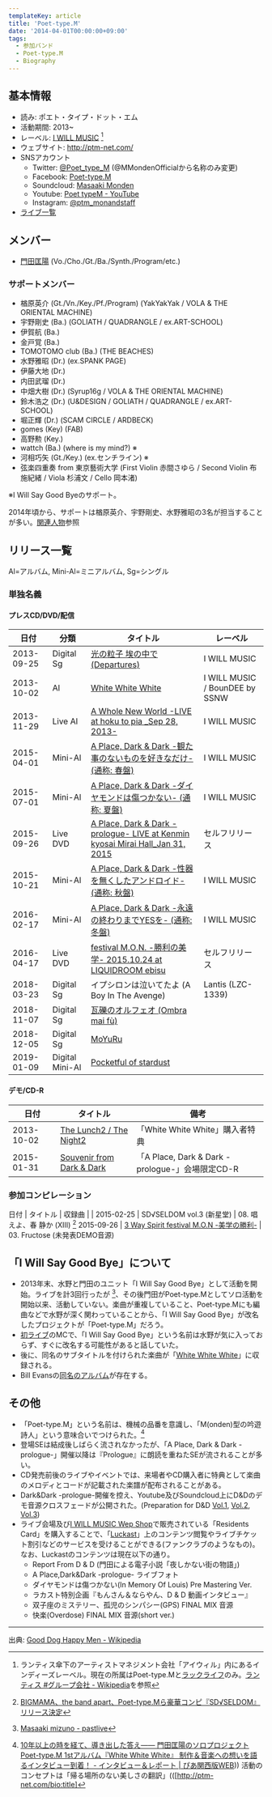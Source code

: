 ```yaml
---
templateKey: article
title: 'Poet-type.M'
date: '2014-04-01T00:00:00+09:00'
tags:
  - 参加バンド
  - Poet-type.M
  - Biography
---
```

## 基本情報

* 読み: ポエト・タイプ・ドット・エム
* 活動期間: 2013~
* レーベル: [I WILL MUSIC](http://www.iwill-music.co.jp/) [^1]
* ウェブサイト: http://ptm-net.com/
* SNSアカウント
  * Twitter: [@Poet_type_M](https://twitter.com/Poet_type_M) (@MMondenOfficialから名称のみ変更)
  * Facebook: [Poet-type.M](http://www.facebook.com/Poet.type.M)
  * Soundcloud: [Masaaki Monden](https://soundcloud.com/masaaki-monden)
  * Youtube: [Poet typeM - YouTube](http://www.youtube.com/user/PoettypeM)
  * Instagram: [@ptm_monandstaff](https://www.instagram.com/ptm_monandstaff/)
* [ライブ一覧](/articles/live%3APtM)

## メンバー

* [門田匡陽](/articles/person:mmonden) (Vo./Cho./Gt./Ba./Synth./Program/etc.)

### サポートメンバー

* 楢原英介 (Gt./Vn./Key./Pf./Program) (YakYakYak / VOLA & THE ORIENTAL MACHINE)
* 宇野剛史 (Ba.) (GOLIATH / QUADRANGLE / ex.ART-SCHOOL)
* 伊賀航  (Ba.)
* 金戸覚 (Ba.)
* TOMOTOMO club (Ba.) (THE BEACHES)
* 水野雅昭 (Dr.) (ex.SPANK PAGE)
* 伊藤大地 (Dr.)
* 内田武瑠 (Dr.)
* 中畑大樹 (Dr.) (Syrup16g / VOLA & THE ORIENTAL MACHINE)
* 鈴木浩之 (Dr.) (U&DESIGN / GOLIATH / QUADRANGLE / ex.ART-SCHOOL)
* 堀正輝 (Dr.) (SCAM CIRCLE / ARDBECK)
* gomes (Key) (FAB)
* 高野勲 (Key.)
* wattch (Ba.) (where is my mind?) ※
* 河相巧矢 (Gt./Key.) (ex.センチライン) ※
* 弦楽四重奏 from 東京藝術大学 (First Violin 赤間さゆら / Second Violin 布施紀緒 / Viola 杉浦文 / Cello 岡本渚)

※I Will Say Good Byeのサポート。

2014年頃から、サポートは楢原英介、宇野剛史、水野雅昭の3名が担当することが多い。[関連人物](/articles/2016-03-10-000000)参照

## リリース一覧

Al=アルバム, Mini-Al=ミニアルバム, Sg=シングル

### 単独名義

#### プレスCD/DVD/配信

日付 | 分類 | タイトル | レーベル
-|-|-|-
2013-09-25 | Digital Sg | [光の粒子 埃の中で (Departures)](/articles/2013-10-02-000000) | I WILL MUSIC
2013-10-02 | Al | [White White White](/articles/2013-10-02-000000) | I WILL MUSIC / BounDEE by SSNW
2013-11-29 | Live Al | [A Whole New World -LIVE at hoku to pia _Sep 28, 2013-](/articles/2013-11-29-000000) | I WILL MUSIC
2015-04-01 | Mini-Al | [A Place, Dark & Dark -観た事のないものを好きなだけ- (通称: 春盤)](/articles/2015-04-01-000000) | I WILL MUSIC
2015-07-01 | Mini-Al | [A Place, Dark & Dark -ダイヤモンドは傷つかない- (通称: 夏盤)](/articles/2015-07-01-000000) | I WILL MUSIC
2015-09-26 | Live DVD | [A Place, Dark & Dark -prologue- LIVE at Kenmin kyosai Mirai Hall_Jan 31, 2015](/articles/2015-09-26-000002) | セルフリリース
2015-10-21 | Mini-Al | [A Place, Dark & Dark -性器を無くしたアンドロイド- (通称: 秋盤)](/articles/2015-10-21-000000) | I WILL MUSIC
2016-02-17 | Mini-Al | [A Place, Dark & Dark -永遠の終わりまでYESを- (通称: 冬盤)](/articles/2016-02-17-000000) | I WILL MUSIC
2016-04-17 | Live DVD | [festival M.O.N. -勝利の美学- 2015.10.24 at LIQUIDROOM ebisu](/articles/2016-04-17-000001) | セルフリリース
2018-03-23 | Digital Sg | イプシロンは泣いてたよ (A Boy In The Avenge) | Lantis (LZC-1339)
2018-11-07 | Digital Sg | [瓦礫のオルフェオ (Ombra mai fù)](/articles/2019-01-09-000000) | 
2018-12-05 | Digital Sg | [MoYuRu](/articles/2019-01-09-000000) | 
2019-01-09 | Digital Mini-Al | [Pocketful of stardust](/articles/2019-01-09-000000) | 

#### デモ/CD-R

日付 | タイトル | 備考
-|-|-
2013-10-02 | [The Lunch2 / The Night2](/articles/2013-10-02-000000_1) | 「White White White」購入者特典
2015-01-31 | [Souvenir from Dark & Dark](/articles/2015-01-31-000000) | 「A Place, Dark & Dark -prologue-」会場限定CD-R

### 参加コンピレーション

日付 | タイトル | 収録曲
 | | 
2015-02-25 | SD√SELDOM vol.3 (新星堂) | 08. 唱えよ、春 静か (XIII) [^2]
2015-09-26 | [3 Way Spirit festival M.O.N -美学の勝利-](/articles/2015-09-26-000000_1) | 03. Fructose (未発表DEMO音源)

## 「I Will Say Good Bye」について

* 2013年末、水野と門田のユニット「I Will Say Good Bye」として活動を開始。ライブを計3回行ったが [^3]、その後門田がPoet-type.Mとしてソロ活動を開始以来、活動していない。楽曲が重複していること、Poet-type.Mにも編曲などで水野が深く関わっていることから、「I Will Say Good Bye」が改名したプロジェクトが「Poet-type.M」だろう。
* [初ライブ](/articles/2012-11-21-000000)のMCで、「I Will Say Good Bye」という名前は水野が気に入っておらず、すぐに改名する可能性があると話していた。
* 後に、同名のサブタイトルを付けられた楽曲が「[White White White](/articles/2013-10-02-000000)」に収録される。
* Bill Evansの[同名のアルバム](http://www.amazon.co.jp/dp/B000000YYF)が存在する。

## その他

* 「Poet-type.M」という名前は、機械の品番を意識し、「M(onden)型の吟遊詩人」という意味合いでつけられた。[^4]
* 登場SEは結成後しばらく流されなかったが、「A Place, Dark & Dark -prologue-」開催以降は『Prologue』に朗読を重ねたSEが流されることが多い。
* CD発売前後のライブやイベントでは、来場者やCD購入者に特典として楽曲のメロディとコードが記載された楽譜が配布されることがある。
* Dark&Dark -prologue-開催を控え、Youtube及びSoundcloud上にD&Dのデモ音源クロスフェードが公開された。(Preparation for D&D [Vol.1](https://www.youtube.com/watch?v=J_PRkmhgNnw), [Vol.2](https://www.youtube.com/watch?v=4Vn6webgl04), [Vol.3](https://www.youtube.com/watch?v=YEJlKn-Nh4g))
* ライブ会場及び[I WILL MUSIC Wep Shop](https://iwm-web.com/items?q=%2Fitems&a[0]=poet-type-m/)で販売されている「Residents Card」を購入することで、「[Luckast](http://luckast.com/)」上のコンテンツ閲覧やライブチケット割引などのサービスを受けることができる(ファンクラブのようなもの)。なお、Luckastのコンテンツは現在以下の通り。
  * Report From D & D (門田による電子小説「夜しかない街の物語」)
  * A Place,Dark&Dark -prologue- ライブフォト
  * ダイヤモンドは傷つかない(In Memory Of Louis) Pre Mastering Ver.
  * ラカスト特別企画『もんさん＆ならやん、D & D 動画インタビュー』
  * 双子座のミステリー、孤児のシンパシー(GPS) FINAL MIX 音源
  * 快楽(Overdose) FINAL MIX 音源(short ver.) 

---

出典: [Good Dog Happy Men - Wikipedia](https://ja.wikipedia.org/wiki/Good_Dog_Happy_Men)

[^1]: ランティス傘下のアーティストマネジメント会社「アイウィル」内にあるインディーズレーベル。現在の所属はPoet-type.Mと[ラックライフ](http://luck-life.com/)のみ。[ランティス #グループ会社 - Wikipedia](https://ja.wikipedia.org/wiki/%E3%83%A9%E3%83%B3%E3%83%86%E3%82%A3%E3%82%B9#.E3.82.A2.E3.82.A4.E3.82.A6.E3.82.A3.E3.83.AB)を参照

[^2]: [BIGMAMA、the band apart、Poet-type.Mら豪華コンピ『SD√SELDOM』リリース決定](http://www.nexus-web.net/article/ss-62/)

[^3]: [Masaaki mizuno - pastlive](http://masaaki-mizuno.com/flash/pastlive)

[^4]: [10年以上の時を経て、導き出した答え—— 門田匡陽のソロプロジェクトPoet-type.M 1stアルバム『White White White』 制作＆音楽への想いを語るインタビュー到着！ - インタビュー＆レポート | ぴあ関西版WEB](http://kansai.pia.co.jp/interview/music/2013-11/poettypem.html))) 活動のコンセプトは「帰る場所のない美しさの翻訳」(([http://ptm-net.com/bio:title]
